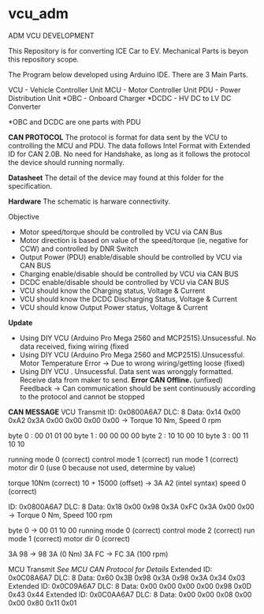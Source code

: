 # vcu_adm
ADM VCU DEVELOPMENT

This Repository is for converting ICE Car to EV. 
Mechanical Parts is beyon this repository scope. 

The Program below developed using Arduino IDE. There are 3 Main Parts. 

VCU - Vehicle Controller Unit
MCU - Motor Controller Unit
PDU - Power Distribution Unit
*OBC - Onboard Charger
*DCDC - HV DC to LV DC Converter

*OBC and DCDC are one parts with PDU

**CAN PROTOCOL**
The protocol is format for data sent by the VCU to controlling the MCU and PDU. The data follows Intel Format with Extended ID for CAN 2.0B. 
No need for Handshake, as long as it follows the protocol the device should running normally.

**Datasheet**
The detail of the device may found at this folder for the specification. 

**Hardware**
The schematic is harware connectivity.

Objective
- Motor speed/torque should be controlled by VCU via CAN Bus
- Motor direction is based on value of the speed/torque (ie, negative for CCW) and controlled by DNR Switch
- Output Power (PDU) enable/disable should be controlled by VCU via CAN BUS
- Charging enable/disable should be controlled by VCU via CAN BUS
- DCDC enable/disable should be controlled by VCU via CAN BUS
- VCU should know the Charging status, Voltage & Current
- VCU should know the DCDC Discharging Status, Voltage & Current
- VCU should know Output Power status, Voltage & Current

**Update**
- Using DIY VCU (Arduino Pro Mega 2560 and MCP2515).Unsucessful. No data received, fixing wiring (fixed
- Using DIY VCU (Arduino Pro Mega 2560 and MCP2515).Unsucessful. Motor Temperature Error -> Due to wrong wiring/getting loose (fixed)
- Using DIY VCU . Unsucessful. Data sent was wronggly formatted. Receive data from maker to send. **Error CAN Offline.** (unfixed)
Feedback -> Can communication should be sent continuously according to the protocol and cannot be stopped

**CAN MESSAGE**
VCU Transmit 
ID: 0x0800A6A7  DLC: 8  Data: 0x14 0x00 0xA2 0x3A 0x00 0x00 0x00 0x00 -> Torque 10 Nm, Speed 0 rpm

byte 0 : 00 01 01 00 
byte 1 : 00 00 00 00
byte 2 : 10 10 00 10
byte 3 : 00 11 10 10 

running mode 0 (correct)
control mode 1 (correct)
run mode 1 (correct)
motor dir 0 (use 0 because not used, determine by value) 

torque 10Nm (correct)
10 + 15000 (offset) -> 3A A2 (intel syntax) 
speed 0 (correct)

ID: 0x0800A6A7  DLC: 8  Data: 0x18 0x00 0x98 0x3A 0xFC 0x3A 0x00 0x00 -> Torque 0 Nm, Speed 100 rpm

byte 0 -> 00 01 10 00
running mode 0 (correct)
control mode 2 (correct)
run mode 1 (correct)
motor dir 0 (correct)

3A 98 -> 98 3A (0 Nm)
3A FC -> FC 3A (100 rpm)

MCU Transmit
_See MCU CAN Protocol for Details_
Extended ID: 0x0C08A6A7  DLC: 8  Data: 0x60 0x3B 0x98 0x3A 0x98 0x3A 0x34 0x03
Extended ID: 0x0C09A6A7  DLC: 8  Data: 0x00 0x00 0x00 0x00 0x98 0x0D 0x43 0x44
Extended ID: 0x0C0AA6A7  DLC: 8  Data: 0x00 0x00 0x08 0x00 0x00 0x80 0x11 0x01
